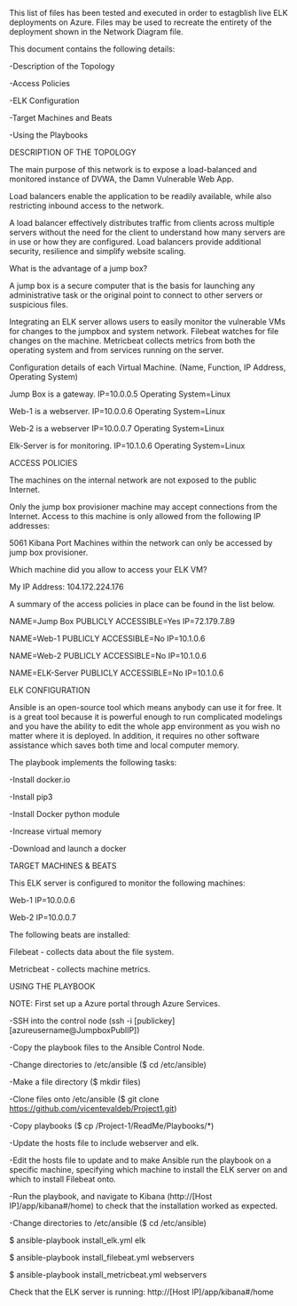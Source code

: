 This list of files has been tested and executed in order to estagblish live ELK deployments on Azure. Files may be used to recreate the entirety of the deployment shown in the Network Diagram file.

This document contains the following details:

-Description of the Topology

-Access Policies

-ELK Configuration

-Target Machines and Beats

-Using the Playbooks


DESCRIPTION OF THE TOPOLOGY


The main purpose of this network is to expose a load-balanced and monitored instance of DVWA, the Damn Vulnerable Web App.

Load balancers enable the application to be readily available, while also restricting inbound access to the network.

A load balancer effectively distributes traffic from clients across multiple servers without the need for the client to understand how many servers are in use or how they are configured. Load balancers provide additional security, resilience and simplify website scaling.

What is the advantage of a jump box?

A jump box is a secure computer that is the basis for launching any administrative task or the original point to connect to other servers or suspicious files.

Integrating an ELK server allows users to easily monitor the vulnerable VMs for changes to the jumpbox and system network. Filebeat watches for file changes on the machine. Metricbeat collects metrics from both the operating system and from services running on the server.

Configuration details of each Virtual Machine. (Name, Function, IP Address, Operating System)

Jump Box is a gateway. IP=10.0.0.5	Operating System=Linux

Web-1	is a webserver.  IP=10.0.0.6	Operating System=Linux

Web-2	is a webserver	 IP=10.0.0.7	Operating System=Linux

Elk-Server is for monitoring.  IP=10.1.0.6	Operating System=Linux


ACCESS POLICIES

The machines on the internal network are not exposed to the public Internet.

Only the jump box provisioner machine may accept connections from the Internet. Access to this machine is only allowed from the following IP addresses:

5061 Kibana Port
Machines within the network can only be accessed by jump box provisioner.

Which machine did you allow to access your ELK VM?

My IP Address: 104.172.224.176

A summary of the access policies in place can be found in the list below.

NAME=Jump Box	PUBLICLY ACCESSIBLE=Yes	IP=72.179.7.89

NAME=Web-1	PUBLICLY ACCESSIBLE=No	IP=10.1.0.6

NAME=Web-2	PUBLICLY ACCESSIBLE=No	IP=10.1.0.6

NAME=ELK-Server	 PUBLICLY ACCESSIBLE=No	IP=10.1.0.6


ELK CONFIGURATION

Ansible is an open-source tool which means anybody can use it for free. It is a great tool because it is powerful enough to run complicated modelings and you have the ability to edit the whole app environment as you wish no matter where it is deployed. In addition, it requires no other software assistance which saves both time and local computer memory.

The playbook implements the following tasks: 

-Install docker.io

-Install pip3

-Install Docker python module

-Increase virtual memory

-Download and launch a docker


TARGET MACHINES & BEATS

This ELK server is configured to monitor the following machines: 

Web-1	IP=10.0.0.6

Web-2	IP=10.0.0.7

The following beats are installed:

Filebeat - collects data about the file system.

Metricbeat - collects machine metrics.


USING THE PLAYBOOK

NOTE: First set up a Azure portal through Azure Services.

-SSH into the control node (ssh -i [publickey] [azureusername@JumpboxPublIP])

-Copy the playbook files to the Ansible Control Node.

-Change directories to /etc/ansible ($ cd /etc/ansible)

-Make a file directory ($ mkdir files)

-Clone files onto /etc/ansible ($ git clone https://github.com/vicentevaldeb/Project1.git)

-Copy playbooks ($ cp /Project-1/ReadMe/Playbooks/*)

-Update the hosts file to include webserver and elk.

-Edit the hosts file to update and to make Ansible run the playbook on a specific machine, specifying which machine to install the ELK server on and which to install Filebeat onto.

-Run the playbook, and navigate to Kibana (http://[Host IP]/app/kibana#/home) to check that the installation worked as expected.

-Change directories to /etc/ansible ($ cd /etc/ansible)

$ ansible-playbook install_elk.yml elk

$ ansible-playbook install_filebeat.yml webservers

$ ansible-playbook install_metricbeat.yml webservers

Check that the ELK server is running: http://[Host IP]/app/kibana#/home
